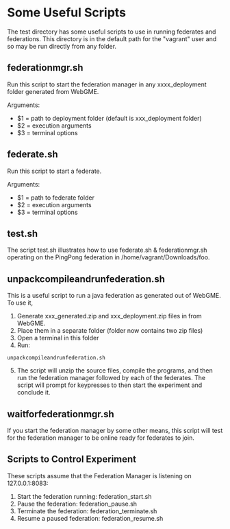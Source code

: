 # Some Useful Scripts
The test directory has some useful scripts to use in running federates and federations. This directory is in the default path for the "vagrant" user and so may be run directly from any folder.

## federationmgr.sh
Run this script to start the federation manager in any xxxx_deployment folder generated from WebGME.

Arguments: 
* $1 = path to deployment folder (default is xxx_deployment folder)
* $2 = execution arguments
* $3 = terminal options

## federate.sh
Run this script to start a federate.

Arguments: 
* $1 = path to federate folder
* $2 = execution arguments
* $3 = terminal options

## test.sh
The script test.sh illustrates how to use federate.sh & federationmgr.sh operating on the PingPong federation in /home/vagrant/Downloads/foo.

## unpackcompileandrunfederation.sh
This is a useful script to run a java federation as generated out of WebGME. To use it, 
1. Generate xxx_generated.zip and xxx_deployment.zip files in from WebGME.
2. Place them in a separate folder (folder now contains two zip files)
3. Open a terminal in this folder
4. Run:
```
unpackcompileandrunfederation.sh
```
5. The script will unzip the source files, compile the programs, and then run the federation manager followed by each of the federates. The script will prompt for keypresses to then start the experiment and conclude it.

## waitforfederationmgr.sh
If you start the federation manager by some other means, this script will test for the federation manager to be online ready for federates to join.

## Scripts to Control Experiment
These scripts assume that the Federation Manager is listening on 127.0.0.1:8083:
1. Start the federation running: federation_start.sh
1. Pause the federation: federation_pause.sh   
1. Terminate the federation: federation_terminate.sh
1. Resume a paused federation: federation_resume.sh  
